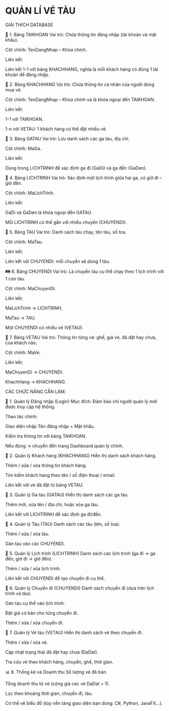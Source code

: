 # QUẢN LÍ VÉ TÀU


GIẢI THÍCH DATABASE

🧩 1. Bảng TAIKHOAN
Vai trò: Chứa thông tin đăng nhập (tài khoản và mật khẩu).

Cột chính: TenDangNhap – Khóa chính.

Liên kết:

Liên kết 1-1 với bảng KHACHHANG, nghĩa là mỗi khách hàng có đúng 1 tài khoản để đăng nhập.

👤 2. Bảng KHACHHANG
Vai trò: Chứa thông tin cá nhân của người dùng mua vé.

Cột chính: TenDangNhap – Khóa chính và là khóa ngoại đến TAIKHOAN.

Liên kết:

1-1 với TAIKHOAN.

1-n với VETAU: 1 khách hàng có thể đặt nhiều vé.

🏢 3. Bảng GATAU
Vai trò: Lưu danh sách các ga tàu, địa chỉ.

Cột chính: MaGa.

Liên kết:

Dùng trong LICHTRINH để xác định ga đi (GaDi) và ga đến (GaDen).

📅 4. Bảng LICHTRINH
Vai trò: Xác định một lịch trình giữa hai ga, có giờ đi – giờ đến.

Cột chính: MaLichTrinh.

Liên kết:

GaDi và GaDen là khóa ngoại đến GATAU.

Mỗi LICHTRINH có thể gắn với nhiều chuyến (CHUYENDI).

🚆 5. Bảng TAU
Vai trò: Danh sách tàu chạy, tên tàu, số toa.

Cột chính: MaTau.

Liên kết:

Liên kết với CHUYENDI: mỗi chuyến sẽ dùng 1 tàu.

🛤️ 6. Bảng CHUYENDI
Vai trò: Là chuyến tàu cụ thể chạy theo 1 lịch trình với 1 con tàu.

Cột chính: MaChuyenDi.

Liên kết:

MaLichTrinh → LICHTRINH,

MaTau → TAU.

Một CHUYENDI có nhiều vé (VETAU).

🎫 7. Bảng VETAU
Vai trò: Thông tin từng vé: ghế, giá vé, đã đặt hay chưa, của khách nào.

Cột chính: MaVe.

Liên kết:

MaChuyenDi → CHUYENDI.

KhachHang → KHACHHANG.

CÁC CHỨC NĂNG CẦN LÀM:

🔐 1. Quản lý Đăng nhập (Login)
Mục đích: Đảm bảo chỉ người quản lý mới được truy cập hệ thống.

Thao tác chính:

Giao diện nhập Tên đăng nhập + Mật khẩu.

Kiểm tra thông tin với bảng TAIKHOAN.

Nếu đúng → chuyển đến trang Dashboard quản lý chính.

👥 2. Quản lý Khách hàng (KHACHHANG)
Hiển thị danh sách khách hàng.

Thêm / sửa / xóa thông tin khách hàng.

Tìm kiếm khách hàng theo tên / số điện thoại / email.

Liên kết với vé đã đặt từ bảng VETAU.

🚉 3. Quản lý Ga tàu (GATAU)
Hiển thị danh sách các ga tàu.

Thêm mới, sửa tên / địa chỉ, hoặc xóa ga tàu.

Liên kết với LICHTRINH để xác định ga đi/đến.

🚆 4. Quản lý Tàu (TAU)
Danh sách các tàu (tên, số toa).

Thêm / sửa / xóa tàu.

Gán tàu vào các CHUYENDI.

📅 5. Quản lý Lịch trình (LICHTRINH)
Danh sách các lịch trình (ga đi → ga đến, giờ đi → giờ đến).

Thêm / sửa / xóa lịch trình.

Liên kết với CHUYENDI để tạo chuyến đi cụ thể.

🧭 6. Quản lý Chuyến đi (CHUYENDI)
Danh sách chuyến đi (dựa trên lịch trình và tàu).

Gán tàu cụ thể vào lịch trình.

Đặt giá cơ bản cho từng chuyến đi.

Thêm / sửa / xóa chuyến đi.

🎫 7. Quản lý Vé tàu (VETAU)
Hiển thị danh sách vé theo chuyến đi.

Thêm / sửa / xóa vé.

Cập nhật trạng thái đã đặt hay chưa (DaDat).

Tra cứu vé theo khách hàng, chuyến, ghế, thời gian.

📊 8. Thống kê và Doanh thu
Số lượng vé đã bán.

Tổng doanh thu từ vé (cộng giá các vé DaDat = 1).

Lọc theo khoảng thời gian, chuyến đi, tàu.

Có thể vẽ biểu đồ (tùy nền tảng giao diện bạn dùng: C#, Python, JavaFX...).
